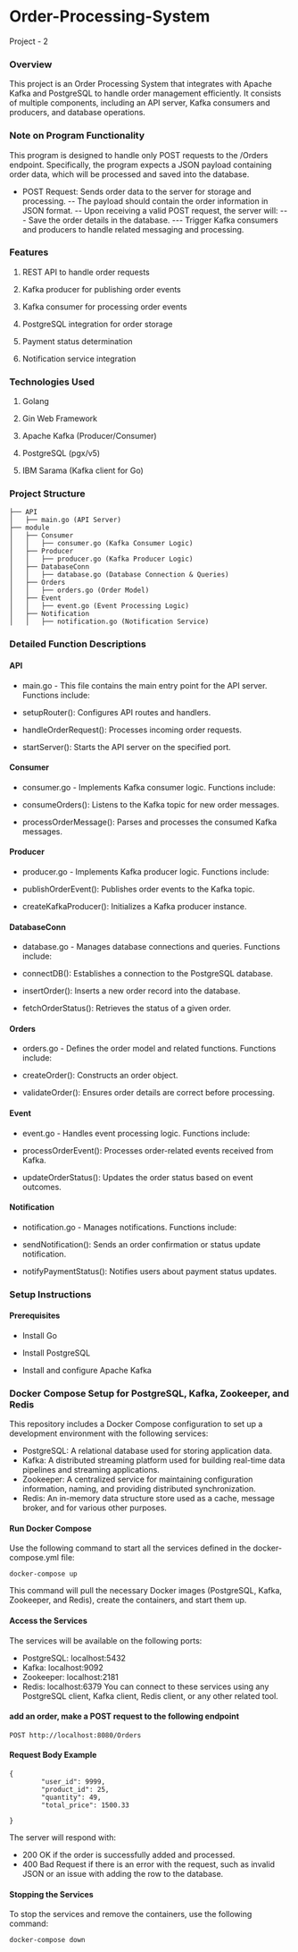 # Order-Processing-System
Project - 2

### Overview

This project is an Order Processing System that integrates with Apache Kafka and PostgreSQL to handle order management efficiently. It consists of multiple components, including an API server, Kafka consumers and producers, and database operations.

### Note on Program Functionality
This program is designed to handle only POST requests to the /Orders endpoint. Specifically, the program expects a JSON payload containing order data, which will be processed and saved into the database.

- POST Request: Sends order data to the server for storage and processing.
-- The payload should contain the order information in JSON format.
-- Upon receiving a valid POST request, the server will:
--- Save the order details in the database.
--- Trigger Kafka consumers and producers to handle related messaging and processing.

### Features

1. REST API to handle order requests

2. Kafka producer for publishing order events

3. Kafka consumer for processing order events

4. PostgreSQL integration for order storage

5. Payment status determination

6. Notification service integration

### Technologies Used

1. Golang

2. Gin Web Framework

3. Apache Kafka (Producer/Consumer)

4. PostgreSQL (pgx/v5)

5. IBM Sarama (Kafka client for Go)

### Project Structure

```
├── API
│   ├── main.go (API Server)
├── module
│   ├── Consumer
│   │   ├── consumer.go (Kafka Consumer Logic)
│   ├── Producer
│   │   ├── producer.go (Kafka Producer Logic)
│   ├── DatabaseConn
│   │   ├── database.go (Database Connection & Queries)
│   ├── Orders
│   │   ├── orders.go (Order Model)
│   ├── Event
│   │   ├── event.go (Event Processing Logic)
│   ├── Notification
│   │   ├── notification.go (Notification Service)

```

### Detailed Function Descriptions

#### API

- main.go - This file contains the main entry point for the API server. Functions include:

- setupRouter(): Configures API routes and handlers.

- handleOrderRequest(): Processes incoming order requests.

- startServer(): Starts the API server on the specified port.

#### Consumer

- consumer.go - Implements Kafka consumer logic. Functions include:

- consumeOrders(): Listens to the Kafka topic for new order messages.

- processOrderMessage(): Parses and processes the consumed Kafka messages.

#### Producer

- producer.go - Implements Kafka producer logic. Functions include:

- publishOrderEvent(): Publishes order events to the Kafka topic.

- createKafkaProducer(): Initializes a Kafka producer instance.

#### DatabaseConn

- database.go - Manages database connections and queries. Functions include:

- connectDB(): Establishes a connection to the PostgreSQL database.

- insertOrder(): Inserts a new order record into the database.

- fetchOrderStatus(): Retrieves the status of a given order.

#### Orders

- orders.go - Defines the order model and related functions. Functions include:

- createOrder(): Constructs an order object.

- validateOrder(): Ensures order details are correct before processing.

#### Event

- event.go - Handles event processing logic. Functions include:

- processOrderEvent(): Processes order-related events received from Kafka.

- updateOrderStatus(): Updates the order status based on event outcomes.

#### Notification

- notification.go - Manages notifications. Functions include:

- sendNotification(): Sends an order confirmation or status update notification.

- notifyPaymentStatus(): Notifies users about payment status updates.

### Setup Instructions

#### Prerequisites

- Install Go

- Install PostgreSQL

- Install and configure Apache Kafka

### Docker Compose Setup for PostgreSQL, Kafka, Zookeeper, and Redis
This repository includes a Docker Compose configuration to set up a development environment with the following services:

- PostgreSQL: A relational database used for storing application data.
- Kafka: A distributed streaming platform used for building real-time data pipelines and streaming applications.
- Zookeeper: A centralized service for maintaining configuration information, naming, and providing distributed synchronization.
- Redis: An in-memory data structure store used as a cache, message broker, and for various other purposes.

#### Run Docker Compose
Use the following command to start all the services defined in the docker-compose.yml file:
```
docker-compose up

```
This command will pull the necessary Docker images (PostgreSQL, Kafka, Zookeeper, and Redis), create the containers, and start them up.

#### Access the Services
The services will be available on the following ports:

- PostgreSQL: localhost:5432
- Kafka: localhost:9092
- Zookeeper: localhost:2181
- Redis: localhost:6379
You can connect to these services using any PostgreSQL client, Kafka client, Redis client, or any other related tool.

####  add an order, make a POST request to the following endpoint

```
POST http://localhost:8080/Orders

```

#### Request Body Example

```
{
        "user_id": 9999,
        "product_id": 25,
        "quantity": 49,
        "total_price": 1500.33
        
}

```

The server will respond with:

- 200 OK if the order is successfully added and processed.
- 400 Bad Request if there is an error with the request, such as invalid JSON or an issue with adding the row to the database.

#### Stopping the Services
To stop the services and remove the containers, use the following command:
```
docker-compose down

```
